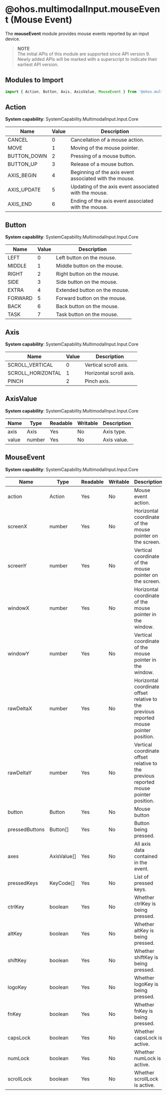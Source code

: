 # @ohos.multimodalInput.mouseEvent (Mouse Event)

The **mouseEvent** module provides mouse events reported by an input device.

> **NOTE**<br>
> The initial APIs of this module are supported since API version 9. Newly added APIs will be marked with a superscript to indicate their earliest API version.

## Modules to Import

```js
import { Action, Button, Axis, AxisValue, MouseEvent } from '@ohos.multimodalInput.mouseEvent';
```

## Action

**System capability**: SystemCapability.MultimodalInput.Input.Core

| Name       | Value| Description                |
| ----------- | -------- | -------------------- |
| CANCEL      | 0   | Cancellation of a mouse action.            |
| MOVE        | 1   | Moving of the mouse pointer.            |
| BUTTON_DOWN | 2   | Pressing of a mouse button.        |
| BUTTON_UP   | 3   | Release of a mouse button.        |
| AXIS_BEGIN  | 4   | Beginning of the axis event associated with the mouse.|
| AXIS_UPDATE | 5   | Updating of the axis event associated with the mouse.|
| AXIS_END    | 6   | Ending of the axis event associated with the mouse.|


## Button

**System capability**: SystemCapability.MultimodalInput.Input.Core

| Name     | Value | Description   |
| ------- | ------| ----- |
| LEFT    | 0 | Left button on the mouse. |
| MIDDLE  | 1 | Middle button on the mouse. |
| RIGHT   | 2 | Right button on the mouse. |
| SIDE    | 3 | Side button on the mouse.|
| EXTRA   | 4 | Extended button on the mouse.|
| FORWARD | 5 | Forward button on the mouse.|
| BACK    | 6 | Back button on the mouse.|
| TASK    | 7 | Task button on the mouse.|

## Axis

**System capability**: SystemCapability.MultimodalInput.Input.Core

| Name               | Value    | Description   |
| ----------------- | ------- | ----- |
| SCROLL_VERTICAL   | 0 | Vertical scroll axis.|
| SCROLL_HORIZONTAL | 1 | Horizontal scroll axis.|
| PINCH             | 2 | Pinch axis.  |


## AxisValue

**System capability**: SystemCapability.MultimodalInput.Input.Core

| Name   | Type  | Readable  | Writable  | Description  |
| ----- | ------ | ---- | ---- | ---- |
| axis  | Axis   | Yes   | No   | Axis type. |
| value | number | Yes   | No   | Axis value. |


## MouseEvent

**System capability**: SystemCapability.MultimodalInput.Input.Core

| Name            | Type       | Readable  | Writable  | Description                                      |
| -------------- | ----------- | ---- | ---- | ---------------------------------------- |
| action         | Action      | Yes   | No   | Mouse event action.                                  |
| screenX        | number      | Yes   | No   | Horizontal coordinate of the mouse pointer on the screen.                            |
| screenY        | number      | Yes   | No   | Vertical coordinate of the mouse pointer on the screen.                            |
| windowX        | number      | Yes   | No   | Horizontal coordinate of the mouse pointer in the window.                              |
| windowY        | number      | Yes   | No   | Vertical coordinate of the mouse pointer in the window.                              |
| rawDeltaX      | number      | Yes   | No   | Horizontal coordinate offset relative to the previous reported mouse pointer position.|
| rawDeltaY      | number      | Yes   | No   | Vertical coordinate offset relative to the previous reported mouse pointer position.                         |
| button         | Button      | Yes   | No   | Mouse button                              
| pressedButtons | Button[]    | Yes   | No   | Button being pressed.                             |
| axes           | AxisValue[] | Yes   | No   | All axis data contained in the event.                              |
| pressedKeys    | KeyCode[]   | Yes   | No   | List of pressed keys.                           |
| ctrlKey        | boolean     | Yes   | No   | Whether ctrlKey is being pressed.                       |
| altKey         | boolean     | Yes   | No   | Whether altKey is being pressed.                        |
| shiftKey       | boolean     | Yes   | No   | Whether shiftKey is being pressed.                      |
| logoKey        | boolean     | Yes   | No   | Whether logoKey is being pressed.                       |
| fnKey          | boolean     | Yes   | No   | Whether fnKey is being pressed.                         |
| capsLock       | boolean     | Yes   | No   | Whether capsLock is active.                      |
| numLock        | boolean     | Yes   | No   | Whether numLock is active.                       |
| scrollLock     | boolean     | Yes   | No   | Whether scrollLock is active.                    |
